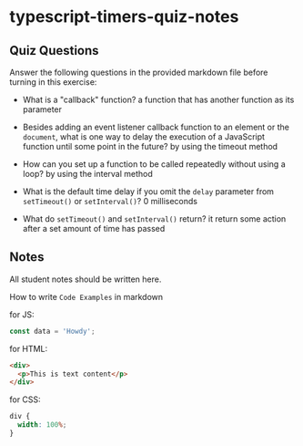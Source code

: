 # typescript-timers-quiz-notes

## Quiz Questions

Answer the following questions in the provided markdown file before turning in this exercise:

- What is a "callback" function?
  a function that has another function as its parameter
- Besides adding an event listener callback function to an element or the `document`, what is one way to delay the execution of a JavaScript function until some point in the future?
  by using the timeout method

- How can you set up a function to be called repeatedly without using a loop?
  by using the interval method
- What is the default time delay if you omit the `delay` parameter from `setTimeout()` or `setInterval()`?
  0 milliseconds
- What do `setTimeout()` and `setInterval()` return?
  it return some action after a set amount of time has passed

## Notes

All student notes should be written here.

How to write `Code Examples` in markdown

for JS:

```javascript
const data = 'Howdy';
```

for HTML:

```html
<div>
  <p>This is text content</p>
</div>
```

for CSS:

```css
div {
  width: 100%;
}
```
